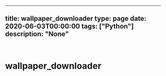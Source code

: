 
---
title: wallpaper_downloader
type: page
date: 2020-06-03T00:00:00
tags: ["Python"]
description: "None"
---


<br>

# wallpaper_downloader
